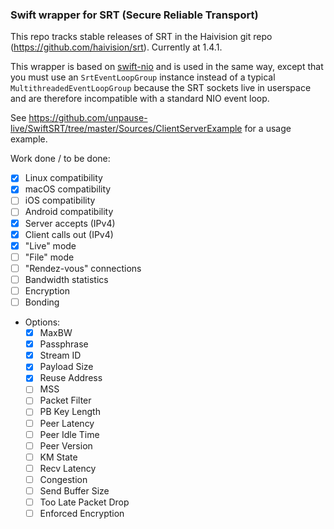 ### Swift wrapper for SRT (Secure Reliable Transport)

This repo tracks stable releases of SRT in the Haivision git repo (https://github.com/haivision/srt). Currently at 1.4.1.

This wrapper is based on [swift-nio](https://github.com/apple/swift-nio) and is used in the same way, except that you
must use an `SrtEventLoopGroup` instance instead of a typical `MultithreadedEventLoopGroup` because the SRT sockets live
in userspace and are therefore incompatible with a standard NIO event loop.

See https://github.com/unpause-live/SwiftSRT/tree/master/Sources/ClientServerExample for a usage example.

Work done / to be done:
- [x] Linux compatibility
- [x] macOS compatibility
- [ ] iOS compatibility
- [ ] Android compatibility
- [x] Server accepts (IPv4)
- [x] Client calls out (IPv4)
- [x] "Live" mode
- [ ] "File" mode
- [ ] "Rendez-vous" connections
- [ ] Bandwidth statistics
- [ ] Encryption
- [ ] Bonding
- Options:
    - [x] MaxBW
    - [x] Passphrase
    - [x] Stream ID
    - [x] Payload Size
    - [x] Reuse Address
    - [ ] MSS
    - [ ] Packet Filter
    - [ ] PB Key Length
    - [ ] Peer Latency
    - [ ] Peer Idle Time
    - [ ] Peer Version
    - [ ] KM State
    - [ ] Recv Latency
    - [ ] Congestion
    - [ ] Send Buffer Size
    - [ ] Too Late Packet Drop
    - [ ] Enforced Encryption
